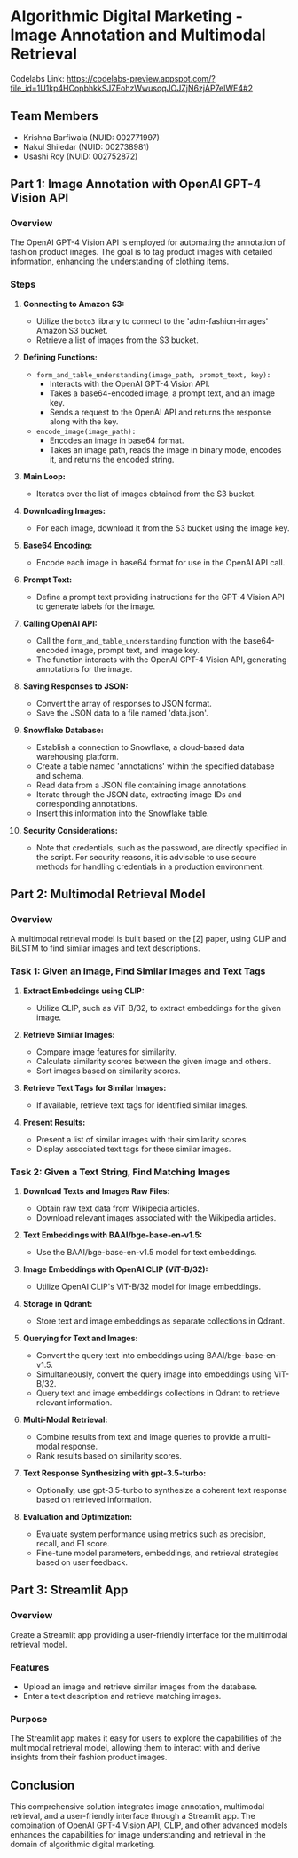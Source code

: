 # Algorithmic Digital Marketing - Image Annotation and Multimodal Retrieval
Codelabs Link: https://codelabs-preview.appspot.com/?file_id=1U1kp4HCopbhkkSJZEohzWwusqqJOJZjN6zjAP7eIWE4#2

## Team Members
- Krishna Barfiwala (NUID: 002771997)
- Nakul Shiledar (NUID: 002738981)
- Usashi Roy (NUID: 002752872)

## Part 1: Image Annotation with OpenAI GPT-4 Vision API

### Overview
The OpenAI GPT-4 Vision API is employed for automating the annotation of fashion product images. The goal is to tag product images with detailed information, enhancing the understanding of clothing items.

### Steps

1. **Connecting to Amazon S3:**
   - Utilize the `boto3` library to connect to the 'adm-fashion-images' Amazon S3 bucket.
   - Retrieve a list of images from the S3 bucket.

2. **Defining Functions:**
   - `form_and_table_understanding(image_path, prompt_text, key):`
     - Interacts with the OpenAI GPT-4 Vision API.
     - Takes a base64-encoded image, a prompt text, and an image key.
     - Sends a request to the OpenAI API and returns the response along with the key.
   - `encode_image(image_path):`
     - Encodes an image in base64 format.
     - Takes an image path, reads the image in binary mode, encodes it, and returns the encoded string.

3. **Main Loop:**
   - Iterates over the list of images obtained from the S3 bucket.

4. **Downloading Images:**
   - For each image, download it from the S3 bucket using the image key.

5. **Base64 Encoding:**
   - Encode each image in base64 format for use in the OpenAI API call.

6. **Prompt Text:**
   - Define a prompt text providing instructions for the GPT-4 Vision API to generate labels for the image.

7. **Calling OpenAI API:**
   - Call the `form_and_table_understanding` function with the base64-encoded image, prompt text, and image key.
   - The function interacts with the OpenAI GPT-4 Vision API, generating annotations for the image.

8. **Saving Responses to JSON:**
   - Convert the array of responses to JSON format.
   - Save the JSON data to a file named 'data.json'.

9. **Snowflake Database:**
   - Establish a connection to Snowflake, a cloud-based data warehousing platform.
   - Create a table named 'annotations' within the specified database and schema.
   - Read data from a JSON file containing image annotations.
   - Iterate through the JSON data, extracting image IDs and corresponding annotations.
   - Insert this information into the Snowflake table.

10. **Security Considerations:**
    - Note that credentials, such as the password, are directly specified in the script. For security reasons, it is advisable to use secure methods for handling credentials in a production environment.

## Part 2: Multimodal Retrieval Model

### Overview
A multimodal retrieval model is built based on the [2] paper, using CLIP and BiLSTM to find similar images and text descriptions.

### Task 1: Given an Image, Find Similar Images and Text Tags

1. **Extract Embeddings using CLIP:**
   - Utilize CLIP, such as ViT-B/32, to extract embeddings for the given image.

2. **Retrieve Similar Images:**
   - Compare image features for similarity.
   - Calculate similarity scores between the given image and others.
   - Sort images based on similarity scores.

3. **Retrieve Text Tags for Similar Images:**
   - If available, retrieve text tags for identified similar images.

4. **Present Results:**
   - Present a list of similar images with their similarity scores.
   - Display associated text tags for these similar images.

### Task 2: Given a Text String, Find Matching Images

1. **Download Texts and Images Raw Files:**
   - Obtain raw text data from Wikipedia articles.
   - Download relevant images associated with the Wikipedia articles.

2. **Text Embeddings with BAAI/bge-base-en-v1.5:**
   - Use the BAAI/bge-base-en-v1.5 model for text embeddings.

3. **Image Embeddings with OpenAI CLIP (ViT-B/32):**
   - Utilize OpenAI CLIP's ViT-B/32 model for image embeddings.

4. **Storage in Qdrant:**
   - Store text and image embeddings as separate collections in Qdrant.

5. **Querying for Text and Images:**
   - Convert the query text into embeddings using BAAI/bge-base-en-v1.5.
   - Simultaneously, convert the query image into embeddings using ViT-B/32.
   - Query text and image embeddings collections in Qdrant to retrieve relevant information.

6. **Multi-Modal Retrieval:**
   - Combine results from text and image queries to provide a multi-modal response.
   - Rank results based on similarity scores.

7. **Text Response Synthesizing with gpt-3.5-turbo:**
   - Optionally, use gpt-3.5-turbo to synthesize a coherent text response based on retrieved information.

8. **Evaluation and Optimization:**
   - Evaluate system performance using metrics such as precision, recall, and F1 score.
   - Fine-tune model parameters, embeddings, and retrieval strategies based on user feedback.

## Part 3: Streamlit App

### Overview
Create a Streamlit app providing a user-friendly interface for the multimodal retrieval model.

### Features
- Upload an image and retrieve similar images from the database.
- Enter a text description and retrieve matching images.

### Purpose
The Streamlit app makes it easy for users to explore the capabilities of the multimodal retrieval model, allowing them to interact with and derive insights from their fashion product images.

## Conclusion
This comprehensive solution integrates image annotation, multimodal retrieval, and a user-friendly interface through a Streamlit app. The combination of OpenAI GPT-4 Vision API, CLIP, and other advanced models enhances the capabilities for image understanding and retrieval in the domain of algorithmic digital marketing.
